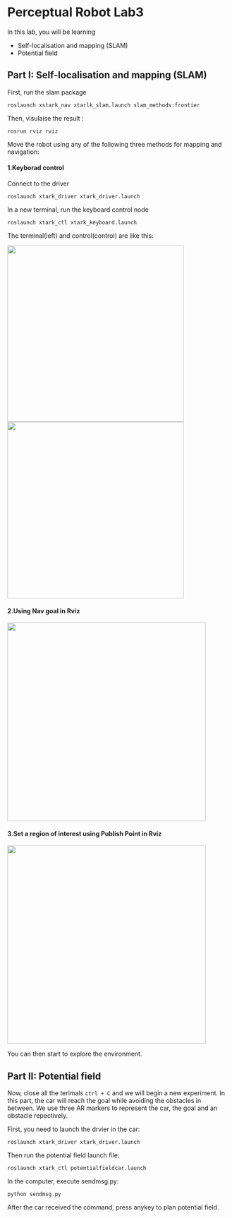 # Perceptual Robot Lab3
In this lab, you will be learning 

* Self-localisation and mapping (SLAM)
* Potential field

## Part I: Self-localisation and mapping (SLAM)

First, run the slam package

```roslaunch xstark_nav xtarlk_slam.launch slam_methods:frontier```

Then, visulaise the result :

```rosrun rviz rviz```

Move the robot using any of the following three methods for mapping and navigation:

#### 1.Keyborad control

Connect to the driver

```roslaunch xtark_driver xtark_driver.launch```

In a new terminal, run the keyboard control node

```roslaunch xtark_ctl xtark_keyboard.launch```

The terminal(left) and control(control) are like this:

<img src="https://github.com/romi-lab/perceptual-robotics-lab3/blob/main/pictures/keyboard_terminal.png" width="400" alt=""> <img src="https://github.com/romi-lab/perceptual-robotics-lab3/blob/main/pictures/keyboard.png" width="400" alt=""> 

#### 2.Using Nav goal in Rviz

<img src="https://github.com/romi-lab/perceptual-robotics-lab3/blob/main/pictures/nav_goal.png" width="450" alt="">

#### 3.Set a region of interest using Publish Point in Rviz

<img src="https://github.com/romi-lab/perceptual-robotics-lab3/blob/main/pictures/publish_point.png" width="450" alt="">

You can then start to explore the environment. 


## Part II: Potential field

Now, close all the terimals ```ctrl + C``` and we will begin a new experiment. In this part, the car will reach the goal while avoiding the obstacles in between.
We use three AR markers to represent the car, the goal and an obstacle repectively.

First, you need to launch the drvier in the car:

```roslaunch xtark_driver xtark_driver.launch```

Then run the potential field launch file:

```roslaunch xtark_ctl potentialfieldcar.launch```

In the computer, execute sendmsg.py:

```python sendmsg.py```

After the car received the command, press anykey to plan potential field.
